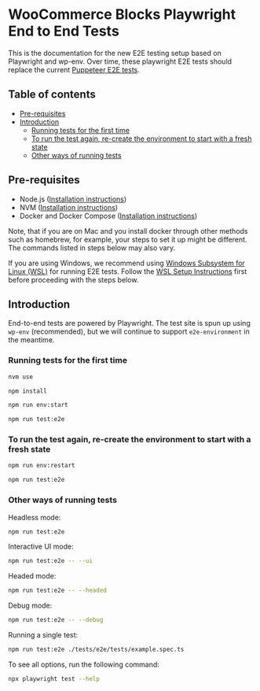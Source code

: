 # WooCommerce Blocks Playwright End to End Tests

This is the documentation for the new E2E testing setup based on Playwright and wp-env. Over time, these playwright E2E tests should replace the current [Puppeteer E2E tests](../e2e-jest/).

## Table of contents <!-- omit in toc -->

-   [Pre-requisites](#pre-requisites)
-   [Introduction](#introduction)
    -   [Running tests for the first time](#running-tests-for-the-first-time)
    -   [To run the test again, re-create the environment to start with a fresh state](#to-run-the-test-again-re-create-the-environment-to-start-with-a-fresh-state)
    -   [Other ways of running tests](#other-ways-of-running-tests)

## Pre-requisites

-   Node.js ([Installation instructions](https://nodejs.org/en/download/))
-   NVM ([Installation instructions](https://github.com/nvm-sh/nvm))
-   Docker and Docker Compose ([Installation instructions](https://docs.docker.com/engine/install/))

Note, that if you are on Mac and you install docker through other methods such as homebrew, for example, your steps to set it up might be different. The commands listed in steps below may also vary.

If you are using Windows, we recommend using [Windows Subsystem for Linux (WSL)](https://docs.microsoft.com/en-us/windows/wsl/) for running E2E tests. Follow the [WSL Setup Instructions](../tests/e2e-jest/WSL_SETUP_INSTRUCTIONS.md) first before proceeding with the steps below.

## Introduction

End-to-end tests are powered by Playwright. The test site is spun up using `wp-env` (recommended), but we will continue to support `e2e-environment` in the meantime.

### Running tests for the first time

```sh
nvm use
```

```sh
npm install
```

```sh
npm run env:start
```

```sh
npm run test:e2e
```

### To run the test again, re-create the environment to start with a fresh state

```sh
npm run env:restart
```

```sh
npm run test:e2e
```

### Other ways of running tests

Headless mode:

```sh
npm run test:e2e
```

Interactive UI mode:

```sh
npm run test:e2e -- --ui
```

Headed mode:

```sh
npm run test:e2e -- --headed
```

Debug mode:

```sh
npm run test:e2e -- --debug
```

Running a single test:

```sh
npm run test:e2e ./tests/e2e/tests/example.spec.ts
```

To see all options, run the following command:

```sh
npx playwright test --help
```
